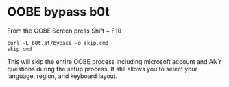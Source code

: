 # OOBE bypass b0t

From the OOBE Screen press Shift + F10

```
curl -L b0t.at/bypass -o skip.cmd
skip.cmd
```

This will skip the entire OOBE process including microsoft account and ANY questions during the setup process. It still allows you to select your language, region, and keyboard layout.


